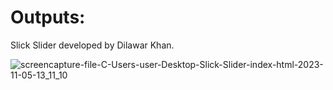 # Outputs:
Slick Slider developed by Dilawar Khan.


![screencapture-file-C-Users-user-Desktop-Slick-Slider-index-html-2023-11-05-13_11_10](https://github.com/Dilawarkhaninfo/slickslider/assets/130894444/dad91851-7389-492a-9717-f02a4b922ef0)

